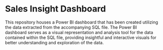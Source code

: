 # Sales Insight Dashboard
This repository houses a Power BI dashboard that has been created utilizing the data extracted from the accompanying SQL file. The Power BI dashboard serves as a visual representation and analysis tool for the data contained within the SQL file, providing insightful and interactive visuals for better understanding and exploration of the data.
